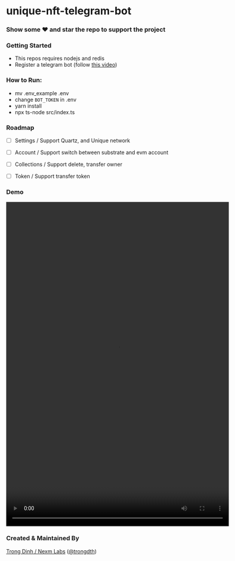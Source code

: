 # unique-nft-telegram-bot

### Show some :heart: and star the repo to support the project

### Getting Started

- This repos requires nodejs and redis
- Register a telegram bot (follow [this video](https://www.youtube.com/watch?v=UQrcOj63S2o))

### How to Run:

- mv .env_example .env
- change `BOT_TOKEN` in .env
- yarn install
- npx ts-node src/index.ts

### Roadmap
- [ ] Settings / Support Quartz, and Unique network
- [ ] Account / Support switch between substrate and evm account
- [ ] Collections / Support delete, transfer owner
- [ ] Token / Support transfer token


### Demo

<video src="demo/demo.mp4" width="600" height="872" controls></video>


### Created & Maintained By

[Trong Dinh / Nexm Labs](https://github.com/trongdth) ([@trongdth](https://www.twitter.com/trongdth))
